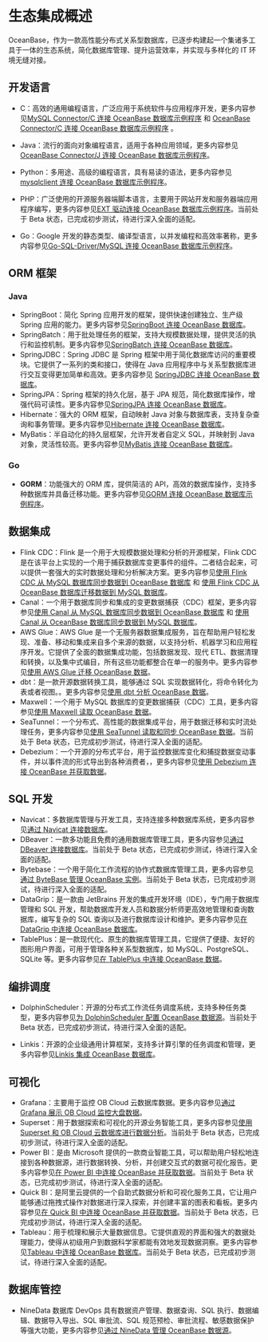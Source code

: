 # 生态集成概述

OceanBase，作为一款高性能分布式关系型数据库，已逐步构建起一个集诸多工具于一体的生态系统，简化数据库管理、提升运营效率，并实现与多样化的 IT 环境无缝对接。

## 开发语言

* C：高效的通用编程语言，广泛应用于系统软件与应用程序开发，更多内容参见[MySQL Connector/C 连接 OceanBase 数据库示例程序](../300.develop/100.application-development-of-mysql-mode/200.sample-program-of-mysql-mode/300.c-of-mysql-mode/100.connect-to-the-oceanbase-database-through-mysql-connector-c-of-mysql-mode.md) 和 [OceanBase Connector/C 连接 OceanBase 数据库示例程序](../300.develop/200.application-development-of-oracle-mode/200.sample-program-of-oracle-mode/300.c-of-oracle-mode/200.oceanbase-connector-odbc-connection-to-oceanbase-database-sample-program.md) 。
* Java：流行的面向对象编程语言，适用于各种应用领域，更多内容参见[OceanBase Connector/J 连接 OceanBase 数据库示例程序](../300.develop/200.application-development-of-oracle-mode/200.sample-program-of-oracle-mode/100.java-of-oracle-mode/100.oceanbase-connector-j-connection-to-oceanbase-database-sample-program.md)。
* Python：多用途、高级的编程语言，具有易读的语法，更多内容参见[mysqlclient 连接 OceanBase 数据库示例程序](../300.develop/100.application-development-of-mysql-mode/200.sample-program-of-mysql-mode/200.python-of-mysql-mode/100.mysqlclient-connection-to-oceanbase-database-sample-program.md)。

* PHP：广泛使用的开源服务器端脚本语言，主要用于网站开发和服务器端应用程序编写，更多内容参见[EXT 驱动连接 OceanBase 数据库示例程序](../300.develop/100.application-development-of-mysql-mode/200.sample-program-of-mysql-mode/500.php-of-mysql-mode/100.ext-driver-connects-to-oceanbase-database.md)。当前处于 Beta 状态，已完成初步测试，待进行深入全面的适配。
* Go：Google 开发的静态类型、编译型语言，以并发编程和高效率著称，更多内容参见[Go-SQL-Driver/MySQL 连接 OceanBase 数据库示例程序](../300.develop/100.application-development-of-mysql-mode/200.sample-program-of-mysql-mode/400.go-of-mysql-mode/1.go-sql-driver-mysql-connection-oceanbase-sample-program.md)。

## ORM 框架

### Java

* SpringBoot：简化 Spring 应用开发的框架，提供快速创建独立、生产级 Spring 应用的能力。更多内容参见[SpringBoot 连接 OceanBase 数据库](200.orms-frameworks/100.java/100.connect-to-the-oceanbase-database-through-spring-boot.md)。
* SpringBatch：用于批处理任务的框架，支持大规模数据处理，提供灵活的执行和监控机制。更多内容参见[SpringBatch 连接 OceanBase 数据库](200.orms-frameworks/100.java/200.connect-to-the-oceanbase-database-through-spring-batch.md)。
* SpringJDBC：Spring JDBC 是 Spring 框架中用于简化数据库访问的重要模块。它提供了一系列的类和接口，使得在 Java 应用程序中与关系型数据库进行交互变得更加简单和高效。更多内容参见 [SpringJDBC 连接 OceanBase 数据库](200.orms-frameworks/100.java/300.connect-to-the-oceanbase-database-through-spring-jdbc.md)。
* SpringJPA：Spring 框架的持久化层，基于 JPA 规范，简化数据库操作，增强代码可读性。更多内容参见[SpringJPA 连接 OceanBase 数据库](200.orms-frameworks/100.java/400.connect-to-the-oceanbase-database-through-springjpa.md)。
* Hibernate：强大的 ORM 框架，自动映射 Java 对象与数据库表，支持复杂查询和事务管理。更多内容参见[Hibernate 连接 OceanBase 数据库](200.orms-frameworks/100.java/500.connect-to-the-oceanbase-database-through-hibernate.md)。
* MyBatis：半自动化的持久层框架，允许开发者自定义 SQL，并映射到 Java 对象，灵活性较高。更多内容参见[MyBatis 连接 OceanBase 数据库](200.orms-frameworks/100.java/600.connect-to-the-oceanbase-database-through-mybatis.md)。

### Go

* **GORM**：功能强大的 ORM 库，提供简洁的 API，高效的数据库操作，支持多种数据库并具备迁移功能。更多内容参见[GORM 连接 OceanBase 数据库示例程序](200.orms-frameworks/300.go/100.gorm-connection-oceanbase-database-program.md)。

## 数据集成

* Flink CDC：Flink 是一个用于大规模数据处理和分析的开源框架，Flink CDC 是在该平台上实现的一个用于捕获数据库变更事件的组件。二者结合起来，可以提供一套强大的实时数据处理和分析解决方案。更多内容参见[使用 Flink CDC 从 MySQL 数据库同步数据到 OceanBase 数据库](../500.data-migration/200.migrate-data-from-mysql-database-to-oceanbase-database/600.use-flink-cdc-to-migrate-data-from-mysql-database-to-oceanbase-database.md) 和 [使用 Flink CDC 从 OceanBase 数据库迁移数据到 MySQL 数据库](../500.data-migration/300.migrate-data-from-oceanbase-database-to-mysql-database/500.use-flink-cdc-to-migrate-data-from-oceanbase-database-to-mysql-database.md)。
* Canal：一个用于数据库同步和集成的变更数据捕获（CDC）框架，更多内容参见[使用 Canal 从 MySQL 数据库同步数据到 OceanBase 数据库](../500.data-migration/200.migrate-data-from-mysql-database-to-oceanbase-database/500.use-canal-to-migrate-data-from-mysql-database-to-oceanbase-database.md) 和 [使用 Canal 从 OceanBase 数据库同步数据到 MySQL 数据库](../500.data-migration/300.migrate-data-from-oceanbase-database-to-mysql-database/300.use-canal-to-migrate-data-from-oceanbase-database-to-mysql-database.md)。
* AWS Glue：‌AWS Glue ‌是一个无服务器数据集成服务，旨在帮助用户轻松发现、准备、移动和集成来自多个来源的数据，以支持分析、机器学习和应用程序开发。它提供了全面的数据集成功能，包括数据发现、现代 ETL、数据清理和转换，以及集中式编目，所有这些功能都整合在单一的服务中。更多内容参见[使用 AWS Glue 迁移 OceanBase 数据](https://www.oceanbase.com/docs/common-oceanbase-cloud-1000000001478166)。
* dbt：‌是一款开源数据转换工具，能够通过 SQL 实现数据转化，将命令转化为表或者视图。。更多内容参见[使用 dbt 分析 OceanBase 数据](400.data-ingestion/200.dbt.md)。
* Maxwell：一个用于 MySQL 数据库的变更数据捕获（CDC）工具，更多内容参见[使用 Maxwell 读取 OceanBase 数据](400.data-ingestion/1500.maxwell.md)。
* SeaTunnel：一个分布式、高性能的数据集成平台，用于数据迁移和实时流处理任务，更多内容参见[使用 SeaTunnel 读取和同步 OceanBase 数据](400.data-ingestion/1300.seatunnel.md)。当前处于 Beta 状态，已完成初步测试，待进行深入全面的适配。
* Debezium：一个开源的分布式平台，用于监控数据库变化和捕捉数据变动事件，并以事件流的形式导出到各种消费者，，更多内容参见[使用 Debezium 连接 OceanBase 并获取数据](400.data-ingestion/1600.debezium.md)。

## SQL 开发

* Navicat：多数据库管理与开发工具，支持连接多种数据库系统，更多内容参见[通过 Navicat 连接数据库](500.sql-development/400.navicat.md)。
* DBeaver：一款多功能且免费的通用数据库管理工具，更多内容参见[通过 DBeaver 连接数据库](500.sql-development/300.dbeaver.md)。当前处于 Beta 状态，已完成初步测试，待进行深入全面的适配。
* Bytebase：一个用于简化工作流程的协作式数据库管理工具，更多内容参见[通过 ByteBase 管理 OceanBase 实例](500.sql-development/200.bytebase.md)。当前处于 Beta 状态，已完成初步测试，待进行深入全面的适配。
* DataGrip：是一款由 JetBrains 开发的集成开发环境（IDE），专门用于数据库管理和 SQL 开发，帮助数据库开发人员和数据分析师更高效地管理和查询数据库，编写复杂的 SQL 查询以及进行数据库设计和维护。更多内容参见[在 DataGrip 中连接 OceanBase 数据库](500.sql-development/500.Datagrip.md)。
* TablePlus：是一款现代化、原生的数据库管理工具，它提供了便捷、友好的图形用户界面，可用于管理各种关系型数据库，如 MySQL、PostgreSQL、SQLite 等。更多内容参见[在 TablePlus 中连接 OceanBase 数据](500.sql-development/600.Tableplus.md)。

## 编排调度

* DolphinScheduler：开源的分布式工作流任务调度系统，支持多种任务类型，更多内容参见[为 DolphinScheduler 配置 OceanBase 数据源](600.orchestration/1200.dolphinscheduler.md)。当前处于 Beta 状态，已完成初步测试，待进行深入全面的适配。

* Linkis：开源的企业级通用计算框架，支持多计算引擎的任务调度和管理，更多内容参见[Linkis 集成 OceanBase 数据库](600.orchestration/1400.linkis.md)。


## 可视化

* Grafana：主要用于监控 OB Cloud 云数据库数据。更多内容参见[通过 Grafana 展示 OB Cloud 监控大盘数据](https://www.oceanbase.com/docs/common-oceanbase-cloud-1000000001478761)。
* Superset：用于数据探索和可视化的开源业务智能工具，更多内容参见[使用 Superset 和 OB Cloud 云数据库进行数据分析](700.visualization/100.superset-mysql-connection-oceanbase-sample-program.md)。当前处于 Beta 状态，已完成初步测试，待进行深入全面的适配。
* Power BI：是由 Microsoft 提供的一款商业智能工具，可以帮助用户轻松地连接到各种数据源，进行数据转换、分析，并创建交互式的数据可视化报告。更多内容参见[在 Power BI 中连接 OceanBase 并获取数据](700.visualization/300.power-bi.md)。当前处于 Beta 状态，已完成初步测试，待进行深入全面的适配。
* Quick BI：是阿里云提供的一个自助式数据分析和可视化服务工具，它让用户能够通过拖拽式操作对数据进行深入探索，并创建丰富的图表和看板。更多内容参见[在 Quick BI 中连接 OceanBase 并获取数据](700.visualization/400.quick-bi.md)。当前处于 Beta 状态，已完成初步测试，待进行深入全面的适配。
* Tableau：用于梳理和展示大量数据信息。它提供直观的界面和强大的数据处理能力，使得从初级用户到数据科学家都能有效地发现数据洞察。更多内容参见[Tableau 中连接 OceanBase 数据库](700.visualization/500.tableau.md)。当前处于 Beta 状态，已完成初步测试，待进行深入全面的适配。


## 数据库管控

* NineData 数据库 DevOps 具有数据资产管理、数据查询、SQL 执行、数据编辑、数据导入导出、SQL 审批流、SQL 规范预检、审批流程、敏感数据保护等强大功能，更多内容参见[通过 NineData 管理 OceanBase 数据源](1000.management/100.ninedata.md)。
